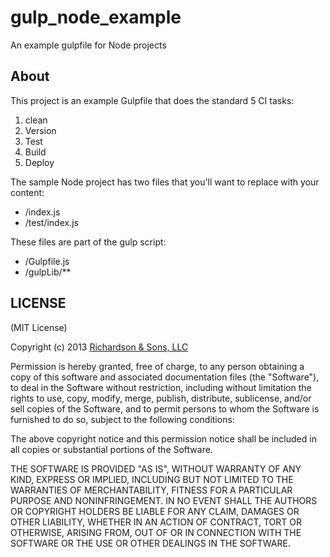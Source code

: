 gulp_node_example
=================

An example gulpfile for Node projects


About
-----

This project is an example Gulpfile that does the standard 5 CI tasks:
1. clean
2. Version
3. Test
4. Build
5. Deploy

The sample Node project has two files that you'll want to replace with your content:

- /index.js
- /test/index.js

These files are part of the gulp script:

- /Gulpfile.js
- /gulpLib/**


LICENSE
-------

(MIT License)

Copyright (c) 2013 [Richardson & Sons, LLC](http://richardsonandsons.com/)

Permission is hereby granted, free of charge, to any person obtaining
a copy of this software and associated documentation files (the
"Software"), to deal in the Software without restriction, including
without limitation the rights to use, copy, modify, merge, publish,
distribute, sublicense, and/or sell copies of the Software, and to
permit persons to whom the Software is furnished to do so, subject to
the following conditions:

The above copyright notice and this permission notice shall be
included in all copies or substantial portions of the Software.

THE SOFTWARE IS PROVIDED "AS IS", WITHOUT WARRANTY OF ANY KIND,
EXPRESS OR IMPLIED, INCLUDING BUT NOT LIMITED TO THE WARRANTIES OF
MERCHANTABILITY, FITNESS FOR A PARTICULAR PURPOSE AND
NONINFRINGEMENT. IN NO EVENT SHALL THE AUTHORS OR COPYRIGHT HOLDERS BE
LIABLE FOR ANY CLAIM, DAMAGES OR OTHER LIABILITY, WHETHER IN AN ACTION
OF CONTRACT, TORT OR OTHERWISE, ARISING FROM, OUT OF OR IN CONNECTION
WITH THE SOFTWARE OR THE USE OR OTHER DEALINGS IN THE SOFTWARE.
